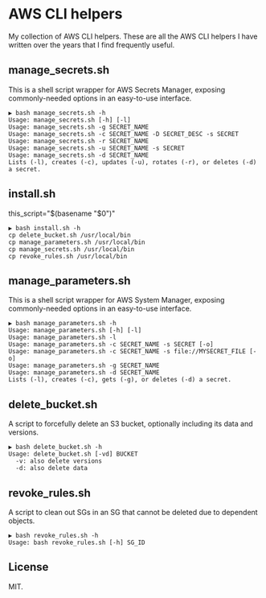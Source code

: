 # AWS CLI helpers

My collection of AWS CLI helpers. These are all the AWS CLI helpers I have written over the years that I find frequently useful.

## manage_secrets.sh

This is a shell script wrapper for AWS Secrets Manager, exposing commonly-needed options in an easy-to-use interface.

```text
▶ bash manage_secrets.sh -h
Usage: manage_secrets.sh [-h] [-l]
Usage: manage_secrets.sh -g SECRET_NAME
Usage: manage_secrets.sh -c SECRET_NAME -D SECRET_DESC -s SECRET
Usage: manage_secrets.sh -r SECRET_NAME
Usage: manage_secrets.sh -u SECRET_NAME -s SECRET
Usage: manage_secrets.sh -d SECRET_NAME
Lists (-l), creates (-c), updates (-u), rotates (-r), or deletes (-d) a secret.
```

## install.sh

this_script="$(basename "$0")"

```text
▶ bash install.sh -h
cp delete_bucket.sh /usr/local/bin
cp manage_parameters.sh /usr/local/bin
cp manage_secrets.sh /usr/local/bin
cp revoke_rules.sh /usr/local/bin
```

## manage_parameters.sh

This is a shell script wrapper for AWS System Manager, exposing commonly-needed options in an easy-to-use interface.

```text
▶ bash manage_parameters.sh -h
Usage: manage_parameters.sh [-h] [-l]
Usage: manage_parameters.sh -l
Usage: manage_parameters.sh -c SECRET_NAME -s SECRET [-o]
Usage: manage_parameters.sh -c SECRET_NAME -s file://MYSECRET_FILE [-o]
Usage: manage_parameters.sh -g SECRET_NAME
Usage: manage_parameters.sh -d SECRET_NAME
Lists (-l), creates (-c), gets (-g), or deletes (-d) a secret.
```

## delete_bucket.sh

A script to forcefully delete an S3 bucket, optionally including its data and versions.

```text
▶ bash delete_bucket.sh -h
Usage: delete_bucket.sh [-vd] BUCKET
  -v: also delete versions
  -d: also delete data
```

## revoke_rules.sh

A script to clean out SGs in an SG that cannot be deleted due to dependent objects.

```text
▶ bash revoke_rules.sh -h
Usage: bash revoke_rules.sh [-h] SG_ID
```

## License

MIT.
